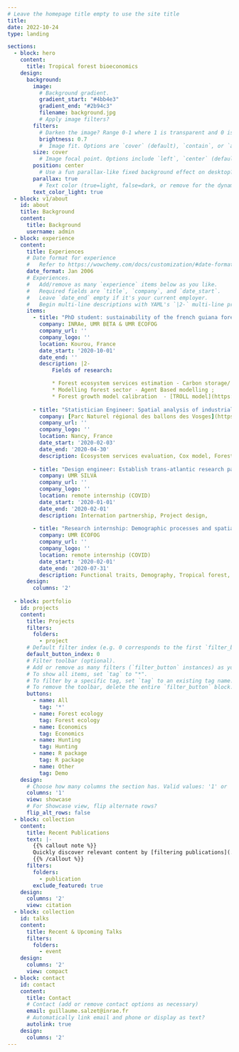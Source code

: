 ```yaml
---
# Leave the homepage title empty to use the site title
title:
date: 2022-10-24
type: landing

sections:
  - block: hero
    content:
      title: Tropical forest bioeconomics
    design:
      background:
        image:
          # Background gradient.
          gradient_start: "#4bb4e3"
          gradient_end: "#2b94c3"
          filename: background.jpg
          # Apply image filters?
        filters:
          # Darken the image? Range 0-1 where 1 is transparent and 0 is opaque.
          brightness: 0.7
          #  Image fit. Options are `cover` (default), `contain`, or `actual` size.
        size: cover
          # Image focal point. Options include `left`, `center` (default), or `right`.
        position: center
          # Use a fun parallax-like fixed background effect on desktop? true/false
        parallax: true
          # Text color (true=light, false=dark, or remove for the dynamic theme color).
        text_color_light: true
  - block: v1/about
    id: about
    title: Background
    content:
      title: Background
      username: admin
  - block: experience
    content:
      title: Experiences
      # Date format for experience
      #   Refer to https://wowchemy.com/docs/customization/#date-format
      date_format: Jan 2006
      # Experiences.
      #   Add/remove as many `experience` items below as you like.
      #   Required fields are `title`, `company`, and `date_start`.
      #   Leave `date_end` empty if it's your current employer.
      #   Begin multi-line descriptions with YAML's `|2-` multi-line prefix.
      items:
        - title: "PhD student: sustainability of the french guiana forest sector, a spatialized bioeconomic approach"
          company: INRAe, UMR BETA & UMR ECOFOG
          company_url: ''
          company_logo: ''
          location: Kourou, France
          date_start: '2020-10-01'
          date_end: ''
          description: |2-
              Fields of research:

              * Forest ecosystem services estimation - Carbon storage/ Functional diversity/ Roundwood/ Hunting ;
              * Modelling forest sector - Agent Based modelling ;
              * Forest growth model calibration  - [TROLL model](https://sylvainschmitt.github.io/rcontroll/) with Gaussian processes.
              
        - title: "Statistician Engineer: Spatial analysis of industrial clusters in the Vosges and their impact the local forestry"
          company: [Parc Naturel régional des ballons des Vosges](https://www.parc-ballons-vosges.fr/)
          company_url: ''
          company_logo: ''
          location: Nancy, France
          date_start: '2020-02-03'
          date_end: '2020-04-30'
          description: Ecosystem services evaluation, Cox model, Forest sector, Bayesian modelling.
          
        - title: "Design engineer: Establish trans-atlantic research partnership - [Univ. Georgia](https://www.uga.edu/) & [Rayonier](https://www.rayonier.com/)"
          company: UMR SILVA
          company_url: ''
          company_logo: ''
          location: remote internship (COVID)
          date_start: '2020-01-01'
          date_end: '2020-02-01'
          description: Internation partnership, Project design, 
          
        - title: "Research internship: Demographic processes and spatial distribution of functional traits under environmental constraints in tropical forests"
          company: UMR ECOFOG
          company_url: ''
          company_logo: ''
          location: remote internship (COVID)
          date_start: '2020-02-01'
          date_end: '2020-07-31'
          description: Functional traits, Demography, Tropical forest, Spatial Point process, Bayesian modelling.
      design:
        columns: '2'
        
  - block: portfolio
    id: projects
    content:
      title: Projects
      filters:
        folders:
          - project
      # Default filter index (e.g. 0 corresponds to the first `filter_button` instance below).
      default_button_index: 0
      # Filter toolbar (optional).
      # Add or remove as many filters (`filter_button` instances) as you like.
      # To show all items, set `tag` to "*".
      # To filter by a specific tag, set `tag` to an existing tag name.
      # To remove the toolbar, delete the entire `filter_button` block.
      buttons:
        - name: All
          tag: '*'
        - name: Forest ecology
          tag: Forest ecology
        - name: Economics
          tag: Economics
        - name: Hunting
          tag: Hunting
        - name: R package
          tag: R package
        - name: Other
          tag: Demo
    design:
      # Choose how many columns the section has. Valid values: '1' or '2'.
      columns: '1'
      view: showcase
      # For Showcase view, flip alternate rows?
      flip_alt_rows: false
  - block: collection
    content:
      title: Recent Publications
      text: |-
        {{% callout note %}}
        Quickly discover relevant content by [filtering publications](./publication/).
        {{% /callout %}}
      filters:
        folders:
          - publication
        exclude_featured: true
    design:
      columns: '2'
      view: citation
  - block: collection
    id: talks
    content:
      title: Recent & Upcoming Talks
      filters:
        folders:
          - event
    design:
      columns: '2'
      view: compact
  - block: contact
    id: contact
    content:
      title: Contact
      # Contact (add or remove contact options as necessary)
      email: guillaume.salzet@inrae.fr
      # Automatically link email and phone or display as text?
      autolink: true
    design:
      columns: '2'
---
```

